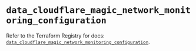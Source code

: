 # `data_cloudflare_magic_network_monitoring_configuration`

Refer to the Terraform Registry for docs: [`data_cloudflare_magic_network_monitoring_configuration`](https://registry.terraform.io/providers/cloudflare/cloudflare/5.11.0/docs/data-sources/magic_network_monitoring_configuration).
